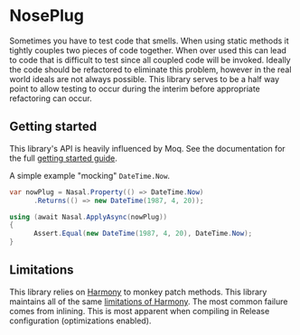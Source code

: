 # NosePlug
Sometimes you have to test code that smells. When using static methods it tightly couples two pieces of code together. When over used this can lead to code that is difficult to test since all coupled code will be invoked. Ideally the code should be refactored to eliminate this problem, however in the real world ideals are not always possible. This library serves to be a half way point to allow testing to occur during the interim before appropriate refactoring can occur.

## Getting started
This library's API is heavily influenced by Moq. 
See the documentation for the full [getting started guide](docs/Getting-started.md).

A simple example "mocking" `DateTime.Now`.
```c#
var nowPlug = Nasal.Property(() => DateTime.Now)
      .Returns(() => new DateTime(1987, 4, 20));

using (await Nasal.ApplyAsync(nowPlug))
{
      Assert.Equal(new DateTime(1987, 4, 20), DateTime.Now);
}
```

## Limitations
This library relies on [Harmony](https://harmony.pardeike.net/) to monkey patch methods. This library maintains all of the same [limitations of Harmony](https://harmony.pardeike.net/articles/patching-edgecases.html).
The most common failure comes from inlining. This is most apparent when compiling in Release configuration (optimizations enabled).

